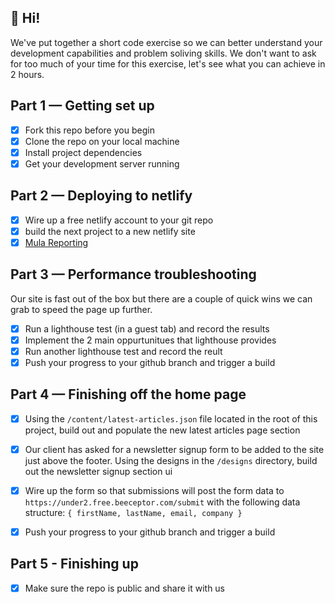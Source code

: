 ## 👋 Hi! 
We've put together a short code exercise so we can better understand your development capabilities and problem soliving skills. We don't want to ask for too much of your time for this exercise, let's see what you can achieve in 2 hours.

## Part 1 — Getting set up
- [x] Fork this repo before you begin
- [x] Clone the repo on your local machine
- [x] Install project dependencies
- [x] Get your development server running

## Part 2 — Deploying to netlify
- [x] Wire up a free netlify account to your git repo
- [x] build the next project to a new netlify site
- [x] [Mula Reporting](https://mula-reporting.netlify.app)
## Part 3 — Performance troubleshooting
Our site is fast out of the box but there are a couple of quick wins we can grab to speed the page up further.
- [x] Run a lighthouse test (in a guest tab) and record the results
- [x] Implement the 2 main oppurtunitues that lighthouse provides
- [x] Run another lighthouse test and record the reult
- [x] Push your progress to your github branch and trigger a build
 
## Part 4 — Finishing off the home page
- [x] Using the `/content/latest-articles.json` file located in the root of this project, build out and populate the new latest articles page section
- [x] Our client has asked for a newsletter signup form to be added to the site just above the footer. Using the designs in the `/designs` directory, build out the newsletter signup section ui

- [x] Wire up the form so that submissions will post the form data to `https://under2.free.beeceptor.com/submit` with the following data structure: 
  ```{ firstName, lastName, email, company }```
- [x] Push your progress to your github branch and trigger a build


## Part 5 - Finishing up
- [x] Make sure the repo is public and share it with us